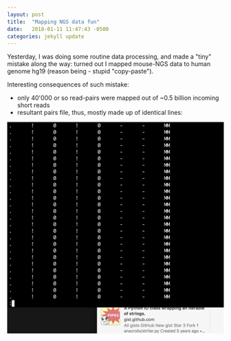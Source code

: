 ```yaml
---
layout: post
title:  "Mapping NGS data fun"
date:   2018-01-11 11:47:43 -0500
categories: jekyll update
---
```


Yesterday, I was doing some routine data processing, and made a "tiny" mistake along the way:
turned out I mapped mouse-NGS data to human genome hg19 (reason being - stupid "copy-paste").

Interesting consequences of such mistake:

 - only 40'000 or so read-pairs were mapped out of ~0.5 billion incoming short reads
 - resultant pairs file, thus, mostly made up of identical lines:

<!-- ![useful image](/media/unmapped_pairs.png) -->
<!-- <a href="https://sergpolly.github.io/jekyll/update/2018/01/11/mapping_fun.html"> -->
<img src="/media/unmapped_pairs.png">
<!-- </a> -->